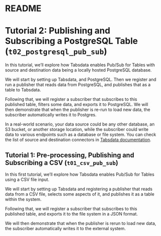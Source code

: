 # README

# Tutorial 2: Publishing and Subscribing a PostgreSQL Table (``t02_postgresql_pub_sub``)

In this tutorial, we’ll explore how Tabsdata enables Pub/Sub for Tables with source and destination data being a locally hosted PostgreSQL database.

We will start by setting up Tabsdata, and PostgreSQL. Then we register and run a publisher that reads data from PostgreSQL, and publishes that as a table to Tabsdata. 

Following that, we will register a subscriber that subscribes to this published table, filters some data, and exports it to PostgreSQL. We will then demonstrate that when the publisher is re-run to load new data, the subscriber automatically writes it to Postgres.

In a real-world scenario, your data source could be any other database, an S3 bucket, or another storage location, while the subscriber could write data to various endpoints such as a database or file system. You can check the list of source and destination connectors in [Tabsdata documentation](https://docs.tabsdata.com/latest/guide/04_01_working_with_publishers/main.html).


## Tutorial 1: Pre-processing, Publishing and Subscribing a CSV (`t01_csv_pub_sub`)

In this first tutorial, we’ll explore how Tabsdata enables Pub/Sub for Tables using a CSV file input.

We will start by setting up Tabsdata and registering a publisher that reads data from a CSV file, selects
some aspects of it, and publishes it as a table within the system. 

Following that, we will register a subscriber that subscribes to this published table, and exports it to the file system in a JSON format.

We will then demonstrate that when the publisher is rerun to load new data, the subscriber automatically writes it to the external system.
